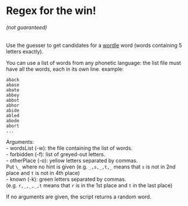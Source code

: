 # Regex for the win!
###### (not guaranteed)

Use the guesser to get candidates for a [wordle](https://www.powerlanguage.co.uk/wordle/) word (words containing 5 letters exactly).

You can use a list of words from any phonetic language: the list file must have all the words, each in its own line. example:

```
aback
abase
abate
abbey
abbot
abhor
abide
abled
abode
abort
...
```

Arguments:  
	- wordsList (-w): the file containing the list of words.  
	- forbidden (-f): list of greyed-out letters.  
	- otherPlace (-o): yellow letters separated by commas.  
	  Put `\_` where no hint is given (e.g. `_,s,_,t,_` means that `s` is not in 2nd place and `t` is not in 4th place)  
	- known (-k): green letters separated by commas.  
	  (e.g. `r,_,_,_,t` means that `r` is in the 1st place and `t` in the last place)  

If no arguments are given, the script returns a random word.
